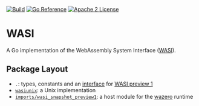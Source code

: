 [![Build](https://github.com/stealthrocket/wasi/actions/workflows/go.yml/badge.svg)](https://github.com/stealthrocket/wasi/actions/workflows/go.yml)
[![Go Reference](https://pkg.go.dev/badge/github.com/stealthrocket/wasi.svg)](https://pkg.go.dev/github.com/stealthrocket/wasi)
[![Apache 2 License](https://img.shields.io/badge/license-Apache%202-blue.svg)](LICENSE)

# WASI

A Go implementation of the WebAssembly System Interface ([WASI][wasi]).

## Package Layout

- `.`: types, constants and an [interface][provider] for [WASI preview 1][preview1]
- [`wasiunix`](wasiunix): a Unix implementation
- [`imports/wasi_snapshot_preview1`](imports/wasi_snapshot_preview1): a host module for the [wazero][wazero] runtime


[wasi]: https://github.com/WebAssembly/WASI
[provider]: https://github.com/stealthrocket/wasi/blob/main/provider.go
[preview1]: https://github.com/WebAssembly/WASI/blob/e324ce3/legacy/preview1/docs.md
[wazero]: https://wazero.io
